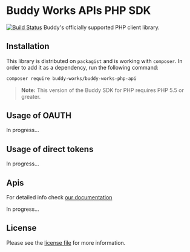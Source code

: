 # Buddy Works APIs PHP SDK
[![Build Status](https://travis-ci.org/buddy-works/buddy-works-php-api.svg?branch=master)](https://travis-ci.org/buddy-works/buddy-works-php-api)
Buddy's officially supported PHP client library.

## Installation

This library is distributed on `packagist` and is working with `composer`. In order to add it as a dependency, run the following command:

``` sh
composer require buddy-works/buddy-works-php-api
```

> **Note:** This version of the Buddy SDK for PHP requires PHP 5.5 or greater.
 
## Usage of OAUTH

In progress...

## Usage of direct tokens

In progress...

## Apis

For detailed info check [our documentation](https://buddy.works/api/reference/getting-started/overview)
 
In progress...

## License

Please see the [license file](https://github.com/buddy-works/buddy-works-php-api/blob/master/LICENSE) for more information.